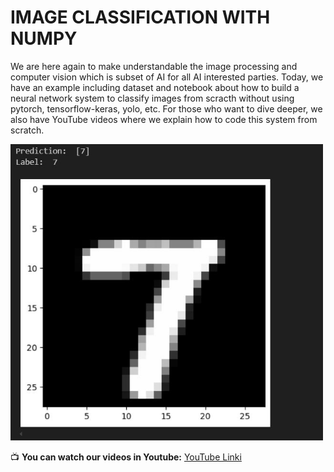 # IMAGE CLASSIFICATION WITH NUMPY
  We are here again to make understandable the image processing and computer vision which is subset of AI for all AI interested parties. 
  Today, we have an example including dataset and notebook about how to build a neural network system to classify images from scracth without using pytorch, tensorflow-keras, yolo, etc.
  For those who want to dive deeper, we also have YouTube videos where we explain how to code this system from scratch.
  
  
  <img src="image_classification_7.JPG" alt="This is an example among our results" width="500" >
  
  📺 **You can watch our videos in Youtube:** [YouTube Linki](https://youtu.be/u9SMgh-NV6s?si=EGL6dsyoTkg1GkTE)



